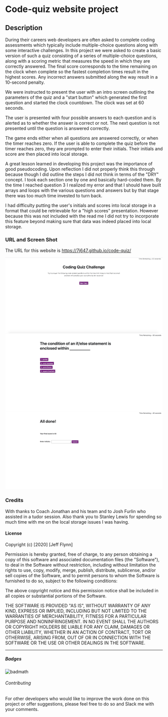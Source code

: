 # Code-quiz website project

## Description 

During their careers web developers are often asked to complete coding assessments which typically include multiple-choice questions along with some interactive challenges.  In this project we were asked to create a basic version of such a quiz consisting of a series of multiple-choice questions, along with a scoring metric that measures the speed in which they are correctly answered.  The final score corresponds to the time remaining on the clock when complete so the fastest completion times result in the highest scores.  Any incorrect answers submitted along the way result in a 10-second penalty.  

We were instructed to present the user with an intro screen outlining the parameters of the quiz and a "start button" which generated the first question and started the clock countdown.  The clock was set at 60 seconds.

The user is presented with four possible answers to each question and is alerted as to whether the answer is correct or not.  The next question is not presented until the question is answered correctly.

The game ends either when all questions are answered correctly, or when the timer reaches zero.  If the user is able to complete the quiz before the timer reaches zero, they are prompted to enter their initials.  Their initials and score are then placed into local storage.

A great lesson learned in developing this project was the importance of good pseudocoding.  Upon reflection I did not properly think this through because though I did outline the steps I did not think in terms of the "DRY" concept.  I took each section one by one and basically hard-coded them.  By the time I reached question 3 I realized my error and that I should have built arrays and loops with the various questions and answers but by that stage there was too much time invested to turn back.

I had difficulty putting the user's initials and scores into local storage in a format that could be retrievable for a "high scores" presentation.  However because this was not included with the read me I did not try to incorporate this feature beyond making sure that data was indeed placed into local storage.

### URL and Screen Shot

The URL for this website is https://7j647.github.io/code-quiz/

<img src ="./Screenshot.jpg" alt= "Code Quiz app screen shot">
<img src ="./CodeQuiz2.png" alt= "Code Quiz app screen shot">
<img src ="./CodeQuiz3.png" alt= "Code Quiz app screen shot">

### Credits

With thanks to Coach Jonathan and his team and to Josh Furlin who assisted in a tudor session.  Also thank you to Stanley Lewis for spending so much time with me on the local storage issues I was having.


#### License

Copyright (c) [2020] [Jeff Flynn]

Permission is hereby granted, free of charge, to any person obtaining a copy
of this software and associated documentation files (the "Software"), to deal
in the Software without restriction, including without limitation the rights
to use, copy, modify, merge, publish, distribute, sublicense, and/or sell
copies of the Software, and to permit persons to whom the Software is
furnished to do so, subject to the following conditions:

The above copyright notice and this permission notice shall be included in all
copies or substantial portions of the Software.

THE SOFTWARE IS PROVIDED "AS IS", WITHOUT WARRANTY OF ANY KIND, EXPRESS OR
IMPLIED, INCLUDING BUT NOT LIMITED TO THE WARRANTIES OF MERCHANTABILITY,
FITNESS FOR A PARTICULAR PURPOSE AND NONINFRINGEMENT. IN NO EVENT SHALL THE
AUTHORS OR COPYRIGHT HOLDERS BE LIABLE FOR ANY CLAIM, DAMAGES OR OTHER
LIABILITY, WHETHER IN AN ACTION OF CONTRACT, TORT OR OTHERWISE, ARISING FROM,
OUT OF OR IN CONNECTION WITH THE SOFTWARE OR THE USE OR OTHER DEALINGS IN THE
SOFTWARE.

---

##### Badges

![badmath](https://img.shields.io/github/languages/top/nielsenjared/badmath)


###### Contributing

For other developers who would like to improve the work done on this project or offer suggestions, please feel free to do so and Slack me with your comments.

